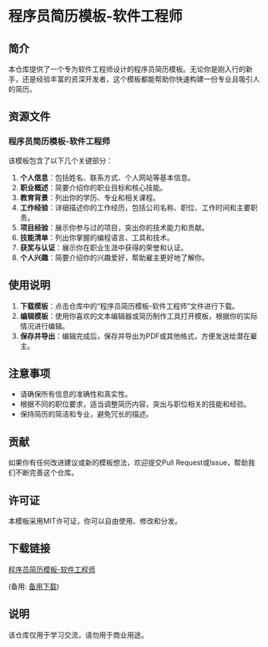 # 程序员简历模板-软件工程师

## 简介

本仓库提供了一个专为软件工程师设计的程序员简历模板。无论你是刚入行的新手，还是经验丰富的资深开发者，这个模板都能帮助你快速构建一份专业且吸引人的简历。

## 资源文件

### 程序员简历模板-软件工程师

该模板包含了以下几个关键部分：

1. **个人信息**：包括姓名、联系方式、个人网站等基本信息。
2. **职业概述**：简要介绍你的职业目标和核心技能。
3. **教育背景**：列出你的学历、专业和相关课程。
4. **工作经验**：详细描述你的工作经历，包括公司名称、职位、工作时间和主要职责。
5. **项目经验**：展示你参与过的项目，突出你的技术能力和贡献。
6. **技能清单**：列出你掌握的编程语言、工具和技术。
7. **获奖与认证**：展示你在职业生涯中获得的荣誉和认证。
8. **个人兴趣**：简要介绍你的兴趣爱好，帮助雇主更好地了解你。

## 使用说明

1. **下载模板**：点击仓库中的“程序员简历模板-软件工程师”文件进行下载。
2. **编辑模板**：使用你喜欢的文本编辑器或简历制作工具打开模板，根据你的实际情况进行编辑。
3. **保存并导出**：编辑完成后，保存并导出为PDF或其他格式，方便发送给潜在雇主。

## 注意事项

- 请确保所有信息的准确性和真实性。
- 根据不同的职位要求，适当调整简历内容，突出与职位相关的技能和经验。
- 保持简历的简洁和专业，避免冗长的描述。

## 贡献

如果你有任何改进建议或新的模板想法，欢迎提交Pull Request或Issue，帮助我们不断完善这个仓库。

## 许可证

本模板采用MIT许可证，你可以自由使用、修改和分发。

## 下载链接
[程序员简历模板-软件工程师](https://pan.quark.cn/s/81ad61400810) 

(备用: [备用下载](https://pan.baidu.com/s/1UtZ893GR6n8rckeyn1LGGw?pwd=1234))

## 说明

该仓库仅用于学习交流，请勿用于商业用途。
